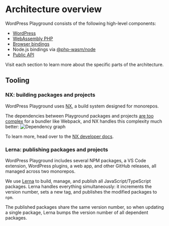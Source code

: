# Architecture overview

WordPress Playground consists of the following high-level components:

-   [WordPress](./15-wordpress.md)
-   [WebAssembly PHP](./02-wasm-php-overview.md)
-   [Browser bindings](./08-browser-concepts.md)
-   Node.js bindings via [@php-wasm/node](https://npmjs.com/package/@php-wasm/node)
-   [Public API](../06-playground-apis/01-index.md)

Visit each section to learn more about the specific parts of the architecture.

## Tooling

### NX: building packages and projects

WordPress Playground uses [NX](https://nx.dev/), a build system designed for monorepos.

The dependencies between Playground packages and projects [are too complex](https://github.com/WordPress/wordpress-playground/pull/151) for a bundler like Webpack, and NX handles this complexity much better:
![Dependency graph](@site/static/img/dependencies.png)

To learn more, head over to the [NX developer docs](https://nx.dev/getting-started/intro).

### Lerna: publishing packages and projects

WordPress Playground includes several NPM packages, a VS Code extension, WordPress plugins, a web app, and other GitHub releases, all managed across two monorepos.

We use [Lerna](https://lerna.js.org) to build, manage, and publish all JavaScript/TypeScript packages. Lerna handles everything simultaneously: it increments the version number, sets a new tag, and publishes the modified packages to `npm`.

The published packages share the same version number, so when updating a single package, Lerna bumps the version number of all dependent packages.
